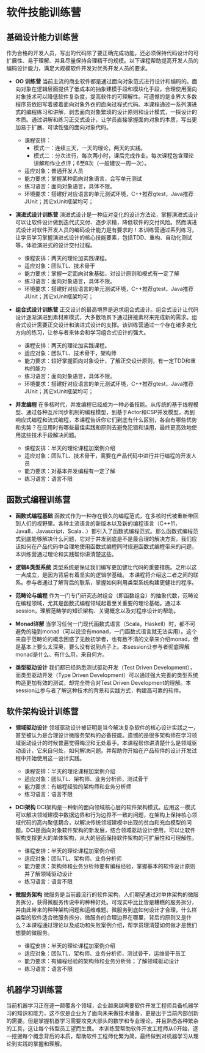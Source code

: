 # 软件技能训练营

## 基础设计能力训练营

作为合格的开发人员，写出的代码除了要正确完成功能，还必须保持代码设计的可扩展性、易于理解、并且尽量保持合理精干的规模。以下课程帮助提高开发人员的编码设计能力，满足大规模软件开发对优秀开发人员的要求。

- **OO 训练营**
当前主流的商业软件都是通过面向对象范式进行设计和编码的。面向对象在逻辑层面提供了低成本的抽象建模手段和模块化手段，合理使用面向对象技术可以降低软件复杂度，提高软件的可理解性。可遗憾的是业界大多数程序员依旧写着披着面向对象外衣的面向过程式代码。本课程通过一系列演进式的编程练习和讲解，剥去面向对象繁琐的设计原则和设计模式，一探设计的本质。通过讲解和练习正交式设计，让学员直接掌握面向对象的本质，写出更加易于扩展、可读性强的面向对象代码。

    - 课程安排：
        - 模式一：连续三天，一天的理论，两天的实践。
        - 模式二：分次进行，每次两小时，课后完成作业。每次课程包含理论讲解和作业点评；6至8次（一般建议一周一次）。
    - 适应对象：普通开发人员
    - 能力要求：掌握某种面向对象语言，会写单元测试
    - 练习语言：面向对象语言，具体不限。
    - 环境要求：搭建好对应语言的单元测试环境，C++推荐gtest，Java推荐JUnit；其它xUnit框架均可；
     

- **演进式设计训练营**
演进式设计是一种应对变化的设计方法论，掌握演进式设计可以让软件设计做到迭代式交付、逐步求精，降低软件的交付风险。然而演进式设计对软件开发人员的编码设计能力是有要求的！本训练营通过系列练习，让学员学习掌握演进式设计的核心技能要素，包括TDD、重构、自动化测试等，体验演进式的设计交付过程。

    - 课程安排：两天的理论加实践课程。
    - 适应对象：团队TL、技术骨干
    - 能力要求：掌握一定面向对象基础，对设计原则和模式有一定了解
    - 练习语言：面向对象语言，具体不限。
    - 环境要求：搭建好对应语言的单元测试环境，C++推荐gtest，Java推荐JUnit；其它xUnit框架均可；

- **组合式设计训练营**
正交设计的最高境界是追求组合式设计。组合式设计让代码设计逐渐演进到素材库模式，大多数场景下通过拼接素材来完成新的需求。组合式设计需要正交设计和演进式设计的支撑。该训练营通过一个存在诸多变化方向的练习，让参与者来体会和学习组合式设计的强大。

    - 课程安排：两天的理论加实践课程。
    - 适应对象：团队TL、技术骨干，架构师
    - 能力要求：较好掌握面向对象设计，了解正交设计原则，有一定TDD和重构的能力
    - 练习语言：面向对象语言，具体不限。
    - 环境要求：搭建好对应语言的单元测试环境，C++推荐gtest，Java推荐JUnit；其它xUnit框架均可；

- **并发编程**
在多核时代，并发编程已经成为一种必备技能。从传统的基于线程模型、通过各种互斥同步机制的编程模型，到基于Actor和CSP并发模型，再到响应式编程和流式编程，本课程告诉你它们到底有什么区别，各自有哪些优势和劣势？在应用时有哪些最佳实践和原则去避免犯错和误用，最终更高效地使用这些技术手段解决问题。

    - 课程安排：半天的理论课程加案例介绍
    - 适应对象：团队TL、技术骨干，需要在产品代码中进行并行编程的开发人员
    - 能力要求：对基本并发编程有一定了解
    - 练习语言：语言不限

## 函数式编程训练营

- **函数式编程基础**
函数式作为一种存在很久的编程范式，在多核时代被重新带回到人们的视野里。各种主流语言的新版本以及新的编程语言（C++11，Java8，Javascript，Scala...）都引入了函数式编程范式。那么函数式编程范式到底能够解决什么问题，它对于并发到底是不是最合理的解决方案，我们应该如何在产品代码中合理地使用函数式编程同时规避函数式编程带来的问题，本训练营通过理论和实践帮你讲清楚这些。

- **逻辑&类型系统**
类型系统是保证我们编写更加健壮代码的重要措施。之所以这一点成立，是因为背后有着坚实的逻辑学基础。
本课程将介绍这二者之间的联系。参与者通过了解背后的联系，掌握如何利用类型系统构建更健壮的程序。

- **范畴论与编程**
作为一门专门研究态射组合（即函数组合）的抽象代数，范畴论在编程领域，尤其是函数式编程领域起着至关重要的理论基础。通过本session，理解范畴学的知识架构、关键概念以及对程序设计的帮助。

- **Monad详解**
当学习任何一门现代函数式语言（Scala，Haskell）时，都不可避免的碰到monad（可以说没有monad，一门函数式语言就无法实用）。这个来自于范畴论的概念困惑了无数初学者，也有数不清的文章来介绍monad，但是基本上要么太深奥，要么没有说到点子上。本session让参与者彻底理解monad是什么、有什么用，来自何方。

- **类型驱动设计**
我们都已经熟悉测试驱动开发（Test Driven Development），而类型驱动开发（Type Driven Development）可以通过强大完善的类型系统构造更加有效的测试，却完全符合对Test Driven Development的理解。本session让参与者了解这种技术的背景和实践方式，构建高可靠的软件。


## 软件架构设计训练营

- **领域驱动设计**
领域驱动设计被证明是当今解决复杂软件的核心设计实践之一，甚至被认为是合理设计微服务架构的必备技能。遗憾的是很多架构师在学习领域驱动设计的时候普遍觉得晦涩和无处着手。本课程帮你讲清楚什么是领域驱动设计，它来自何处，如何解决问题。并帮助你开始在产品软件的设计开发过程中开始使用这一设计实践。

    - 课程安排：半天的理论课程加案例介绍
    - 适应对象：团队TL、架构师、业务分析师，测试骨干
    - 能力要求：有编程经验的架构师和业务分析师
    - 练习语言：语言不限

- **DCI架构**
DCI架构是一种新的面向领域核心层的软件架构模式。应用这一模式可以解决领域建模中数据边界和行为边界不一致的问题，在架构上保持核心领域代码的高内聚低耦合，以解决传统领域建模中出现的贫血和充血模型的问题。DCI是面向对象软件架构的新发展，结合领域驱动设计使用，可以让软件架构支撑更大的单体架构，从大的层面保持软件架构的可扩展性和可理解性。

    - 课程安排：半天的理论课程加案例介绍
    - 适应对象：团队TL、架构师、业务分析师
    - 能力要求：架构师和业务分析师要有编程经验，掌握基本的软件设计原则并了解领域驱动设计
    - 练习语言：语言不限

- **微服务架构**
微服务是当前最流行的软件架构，人们期望通过对单体架构的微服务拆分，获得微服务传说中的种种好处。可现实中比比皆是糟糕的服务拆分，并由此带来的种种架构问题和运维难题。微服务到底如何设计才合理，什么样类型的软件适合微服务拆分，微服务的合理边界在哪里，背后的原则又是什么？本课程通过理论以及成功和失败案例介绍，帮学员理清楚如何做才是我们想要的微服务。

    - 课程安排：半天的理论课程加案例介绍
    - 适应对象：团队TL、架构师、业务分析师，测试骨干，运维骨干员工
    - 能力要求：有编程经验的架构师和业务分析师；了解领域驱动设计
    - 练习语言：语言不限


## 机器学习训练营

当前机器学习正在逐一颠覆各个领域，企业越来越需要软件开发工程师具备机器学习的知识和能力，这不仅是企业为了面向未来做技术储备，更是出于当前内部创新的需要。但是掌握机器学习需要攻克大部头的数学和专业理论，并且熟悉各种繁杂的工具，这让每个转型员工望而生畏。
本训练营帮助软件开发工程师从0开始，逐一挖掘每个概念背后的本质，帮助软件工程师化繁为简，最终做到对机器学习从理论到实践的掌握和理解。


